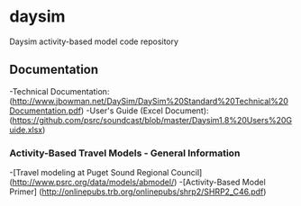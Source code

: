 # daysim
Daysim activity-based model code repository

## Documentation

-Technical Documentation: (http://www.jbowman.net/DaySim/DaySim%20Standard%20Technical%20Documentation.pdf)
-User's Guide (Excel Document): (https://github.com/psrc/soundcast/blob/master/Daysim1.8%20Users%20Guide.xlsx)

### Activity-Based Travel Models - General Information
-[Travel modeling at Puget Sound Regional Council] (http://www.psrc.org/data/models/abmodel/)
-[Activity-Based Model Primer] (http://onlinepubs.trb.org/onlinepubs/shrp2/SHRP2_C46.pdf)
